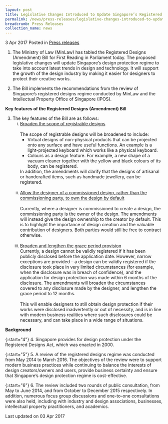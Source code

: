```yaml
---
layout: post
title: Legislative Changes Introduced to Update Singapore’s Registered Designs Regime
permalink: /news/press-releases/legislative-changes-introduced-to-update-singapores-registered-d
breadcrumb: Press Releases
collection_name: news
---
```


3 Apr 2017 Posted in [Press releases](/news/press-releases)

1. The Ministry of Law (MinLaw) has tabled the Registered Designs (Amendment) Bill for First Reading in Parliament today. The proposed legislative changes will update Singapore’s design protection regime to take into account latest trends in design and technology. It will support the growth of the design industry by making it easier for designers to protect their creative works.


2. The Bill implements the recommendations from the review of Singapore’s registered designs regime conducted by MinLaw and the Intellectual Property Office of Singapore (IPOS).


**Key features of the Registered Designs (Amendment) Bill**


<ol start="3">
<li>The key features of the Bill are as follows:
<ol style="list-style-type: lower-roman">
<li><u>Broaden the scope of registrable designs</u> <br /> <br /> The scope of registrable designs will be broadened to include:
<ul>
<li>Virtual designs of non-physical products that can be projected onto any surface and have useful functions. An example is a light-projected keyboard which works like a physical keyboard.</li>
<li>Colours as a design feature. For example, a new shape of a vacuum cleaner together with the yellow and black colours of its body, can be registered.</li>
</ul>
</li>
In addition, the amendments will clarify that the designs of artisanal or handcrafted items, such as handmade jewellery, can be registered.</ol>
<br />
<ol start="2" style="list-style-type: lower-roman">
<li><u>Allow the designer of a commissioned design, rather than the commissioning party, to own the design by default</u> <br /><br /> Currently, where a designer is commissioned to create a design, the commissioning party is the owner of the design. The amendments will instead give the design ownership to the creator by default. This is to highlight the importance of design creation and the valuable contribution of designers. Both parties would still be free to contract otherwise.</li>
</ol>
<br />
<ol start="3" style="list-style-type: lower-roman">
<li><u>Broaden and lengthen the grace period provision</u> <br /> Currently, a design cannot be validly registered if it has been publicly disclosed before the application date. However, narrow exceptions are provided &ndash; a design can be validly registered if the disclosure took place in very limited circumstances (for example, when the disclosure was in breach of confidence), and the application for design protection was made within 6 months of the disclosure. The amendments will broaden the circumstances covered to any disclosure made by the designer, and lengthen the grace period to 12 months. <br /><br /> This will enable designers to still obtain design protection if their works were disclosed inadvertently or out of necessity, and is in line with modern business realities where such disclosures could be necessary, and can take place in a wide range of situations.</li>
</ol>
</li>
</ol>





**Background**


{:start="4"}
4. Singapore provides for design protection under the Registered Designs Act, which was enacted in 2000.


{:start="5"}
5. A review of the registered designs regime was conducted from May 2014 to March 2016. The objectives of the review were to support modern business practices while continuing to balance the interests of design creators/owners and users, provide business certainty and ensure that Singapore’s design protection regime is cost-effective.

{:start="6"}
6. The review included two rounds of public consultation, from May to June 2014, and from October to December 2015 respectively. In addition, numerous focus group discussions and one-to-one consultations were also held, including with industry and design associations, businesses, intellectual property practitioners, and academics.

<p class="right-side-updated">Last updated on 03 Apr 2017</p>
